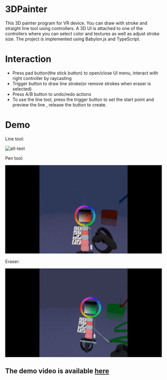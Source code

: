 # 3DPainter
This 3D painter program for VR device. You can draw with stroke and straight line tool using controllers. A 3D UI is attached to one of the controllers where you can select color and textures as well as adjust stroke size. The project is implemented using Babylon.js and TypeScript.

# Interaction
- Press pad button(the stick button) to open/close UI menu, interact with right controller by raycasting
- Trigger button to draw line stroke(or remove strokes when eraser is selected)
- Press A/B button to undo/redo actions
- To use the line tool, press the trigger button to set the start point and preview the line , release the button to create.

# Demo
Line tool: 

![alt-text](gif/line.gif`)

Pen tool:

![alt-text](gif/pen.gif)

Eraser:

![alt-text](gif/eraser.gif)

## The demo video is available [here](https://youtu.be/uIzkDZDi3vw)
